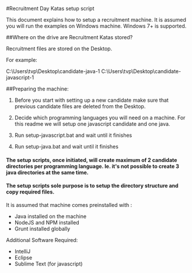 #Recruitment Day Katas setup script

This document explains how to setup a recruitment machine. It is assumed you will run the examples on Windows machine. Windows 7+ is supported. 

##Where on the drive are Recruitment Katas stored?

Recruitment files are stored on the Desktop. 

For example:

C:\Users\tvp\Desktop\candidate-java-1
C:\Users\tvp\Desktop\candidate-javascript-1



##Preparing the machine:

1) Before you start with setting up a new candidate make sure that previous candidate files are deleted from the Desktop. 

2) Decide which programming languages you will need on a machine. For this readme we will setup one javascript candidate and one java.

3) Run setup-javascript.bat and wait until it finishes

4) Run setup-java.bat and wait until it finishes


#### The setup scripts, once initiated, will create maximum of 2 candidate directories per programming language. Ie. it's not possible to create 3 java directories at the same time. 

#### The setup scripts sole purpose is to setup the directory structure and copy required files. 

It is assumed that machine comes preinstalled with : 

  - Java installed on the machine
  - NodeJS and NPM installed
  - Grunt installed globally

Additional Software Required:
  - IntelliJ
  - Eclipse
  - Sublime Text (for javascript)    

